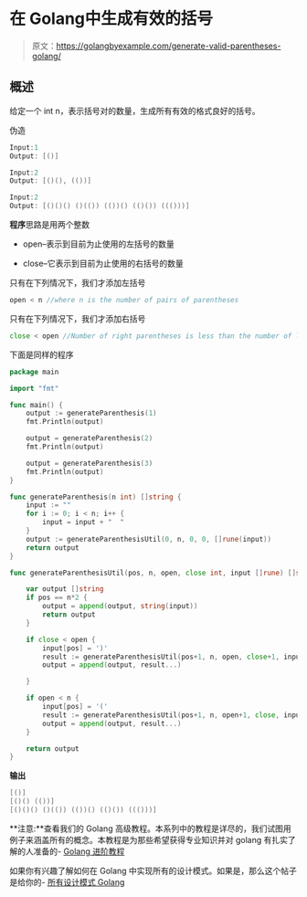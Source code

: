 # 在 Golang中生成有效的括号

> 原文：<https://golangbyexample.com/generate-valid-parentheses-golang/>

## **概述**

给定一个 int n，表示括号对的数量，生成所有有效的格式良好的括号。

伪造

```go
Input:1
Output: [()]

Input:2
Output: [()(), (())]

Input:2
Output: [()()() ()(()) (())() (()()) ((()))]
```

**程序**思路是用两个整数

*   open–表示到目前为止使用的左括号的数量

*   close–它表示到目前为止使用的右括号的数量

只有在下列情况下，我们才添加左括号

```go
open < n //where n is the number of pairs of parentheses
```

只有在下列情况下，我们才添加右括号

```go
close < open //Number of right parentheses is less than the number of left parentheses
```

下面是同样的程序

```go
package main

import "fmt"

func main() {
	output := generateParenthesis(1)
	fmt.Println(output)

	output = generateParenthesis(2)
	fmt.Println(output)

	output = generateParenthesis(3)
	fmt.Println(output)
}

func generateParenthesis(n int) []string {
	input := ""
	for i := 0; i < n; i++ {
		input = input + "  "
	}
	output := generateParenthesisUtil(0, n, 0, 0, []rune(input))
	return output
}

func generateParenthesisUtil(pos, n, open, close int, input []rune) []string {

	var output []string
	if pos == n*2 {
		output = append(output, string(input))
		return output
	}

	if close < open {
		input[pos] = ')'
		result := generateParenthesisUtil(pos+1, n, open, close+1, input)
		output = append(output, result...)

	}

	if open < n {
		input[pos] = '('
		result := generateParenthesisUtil(pos+1, n, open+1, close, input)
		output = append(output, result...)
	}

	return output
}
```

**输出**

```go
[()]
[()() (())]
[()()() ()(()) (())() (()()) ((()))]
```

**注意:**查看我们的 Golang 高级教程。本系列中的教程是详尽的，我们试图用例子来涵盖所有的概念。本教程是为那些希望获得专业知识并对 golang 有扎实了解的人准备的- [Golang 进阶教程](https://golangbyexample.com/golang-comprehensive-tutorial/)

如果你有兴趣了解如何在 Golang 中实现所有的设计模式。如果是，那么这个帖子是给你的- [所有设计模式 Golang](https://golangbyexample.com/all-design-patterns-golang/)